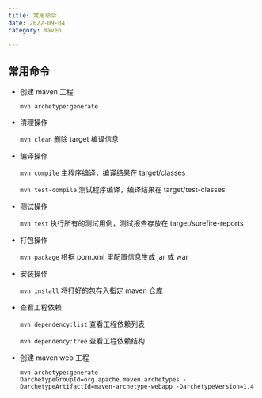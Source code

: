```yaml
---
title: 常用命令
date: 2022-09-04
category: maven

---
```


## 常用命令

* 创建 maven 工程

  `mvn archetype:generate`
  
* 清理操作

  `mvn clean` 删除 target 编译信息

* 编译操作

  `mvn compile` 主程序编译，编译结果在 target/classes

  `mvn test-compile` 测试程序编译，编译结果在 target/test-classes

* 测试操作

  `mvn test` 执行所有的测试用例，测试报告存放在 target/surefire-reports

* 打包操作

  `mvn package` 根据 pom.xml 里配置信息生成 jar 或 war

* 安装操作

  `mvn install` 将打好的包存入指定 maven 仓库

* 查看工程依赖

  `mvn dependency:list` 查看工程依赖列表

  `mvn dependency:tree` 查看工程依赖结构

* 创建 maven web 工程

  `mvn archetype:generate -DarchetypeGroupId=org.apache.maven.archetypes -DarchetypeArtifactId=maven-archetype-webapp -DarchetypeVersion=1.4`

